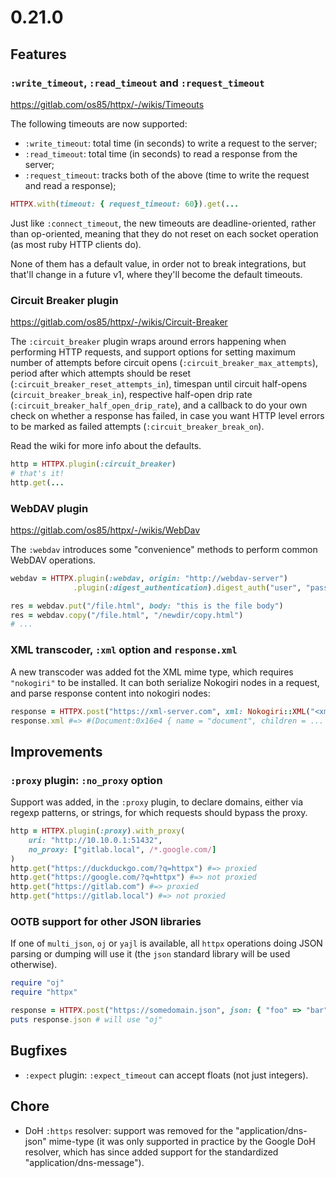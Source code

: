 # 0.21.0

## Features

### `:write_timeout`, `:read_timeout` and `:request_timeout`

https://gitlab.com/os85/httpx/-/wikis/Timeouts

The following timeouts are now supported:

* `:write_timeout`: total time (in seconds) to write a request to the server;
* `:read_timeout`: total time (in seconds) to read a response from the server;
* `:request_timeout`: tracks both of the above (time to write the request and read a response);

```ruby
HTTPX.with(timeout: { request_timeout: 60}).get(...
```

Just like `:connect_timeout`, the new timeouts are deadline-oriented, rather than op-oriented, meaning that they do not reset on each socket operation (as most ruby HTTP clients do).

None of them has a default value, in order not to break integrations, but that'll change in a future v1, where they'll become the default timeouts.

### Circuit Breaker plugin

https://gitlab.com/os85/httpx/-/wikis/Circuit-Breaker

The `:circuit_breaker` plugin wraps around errors happening when performing HTTP requests, and support options for setting maximum number of attempts before circuit opens (`:circuit_breaker_max_attempts`), period after which attempts should be reset (`:circuit_breaker_reset_attempts_in`), timespan until circuit half-opens (`circuit_breaker_break_in`), respective half-open drip rate (`:circuit_breaker_half_open_drip_rate`), and a callback to do your own check on whether a response has failed, in case you want HTTP level errors to be marked as failed attempts (`:circuit_breaker_break_on`).

Read the wiki for more info about the defaults.

```ruby
http = HTTPX.plugin(:circuit_breaker)
# that's it!
http.get(...
```

### WebDAV plugin

https://gitlab.com/os85/httpx/-/wikis/WebDav

The `:webdav` introduces some "convenience" methods to perform common WebDAV operations.

```ruby
webdav = HTTPX.plugin(:webdav, origin: "http://webdav-server")
              .plugin(:digest_authentication).digest_auth("user", "pass")

res = webdav.put("/file.html", body: "this is the file body")
res = webdav.copy("/file.html", "/newdir/copy.html")
# ...
```

### XML transcoder, `:xml` option and `response.xml`

A new transcoder was added fot the XML mime type, which requires `"nokogiri"` to be installed. It can both serialize Nokogiri nodes in a request, and parse response content into nokogiri nodes:

```ruby
response = HTTPX.post("https://xml-server.com", xml: Nokogiri::XML("<xml ..."))
response.xml #=> #(Document:0x16e4 { name = "document", children = ...
```

## Improvements

### `:proxy` plugin: `:no_proxy` option

Support was added, in the `:proxy` plugin, to declare domains, either via regexp patterns, or strings, for which requests should bypass the proxy.

```ruby
http = HTTPX.plugin(:proxy).with_proxy(
    uri: "http://10.10.0.1:51432",
    no_proxy: ["gitlab.local", /*.google.com/]
)
http.get("https://duckduckgo.com/?q=httpx") #=> proxied
http.get("https://google.com/?q=httpx") #=> not proxied
http.get("https://gitlab.com") #=> proxied
http.get("https://gitlab.local") #=> not proxied
```

### OOTB support for other JSON libraries

If one of `multi_json`, `oj` or `yajl` is available, all `httpx` operations doing JSON parsing or dumping will use it (the `json` standard library will be used otherwise).

```ruby
require "oj"
require "httpx"

response = HTTPX.post("https://somedomain.json", json: { "foo" => "bar" }) # will use "oj"
puts response.json # will use "oj"
```

## Bugfixes

* `:expect` plugin: `:expect_timeout` can accept floats (not just integers).

## Chore

* DoH `:https` resolver: support was removed for the "application/dns-json" mime-type (it was only supported in practice by the Google DoH resolver, which has since added support for the standardized "application/dns-message").